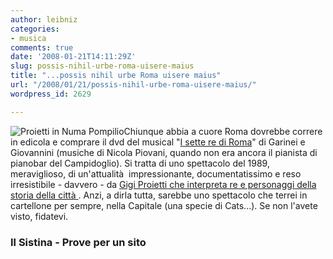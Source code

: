 ```yaml
---
author: leibniz
categories:
- musica
comments: true
date: '2008-01-21T14:11:29Z'
slug: possis-nihil-urbe-roma-uisere-maius
title: "...possis nihil urbe Roma uisere maius"
url: "/2008/01/21/possis-nihil-urbe-roma-uisere-maius/"
wordpress_id: 2629

---
```

![Proietti in Numa Pompilio](https://www.proveperunsito.it/scanner/numa.jpg)Chiunque abbia a cuore Roma dovrebbe correre in edicola e comprare il dvd del musical "[I sette re di Roma](https://www.ilsistina.com/geg/settere.asp)" di Garinei e Giovannini (musiche di Nicola Piovani, quando non era ancora il pianista di pianobar del Campidoglio). Si tratta di uno spettacolo del 1989, meraviglioso, di un'attualità  impressionante, documentatissimo e reso irresistibile - davvero - da [Gigi Proietti che interpreta re e personaggi della storia della città ](https://www.proveperunsito.it/commedie/re.htm). Anzi, a dirla tutta, sarebbe uno spettacolo che terrei in cartellone per sempre, nella Capitale (una specie di Cats...). Se non l'avete visto, fidatevi.


### Il Sistina - Prove per un sito
